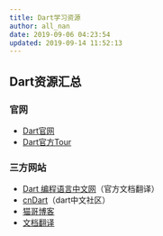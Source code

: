 ```yaml
---
title: Dart学习资源
author: all_nan
date: 2019-09-06 04:23:54
updated: 2019-09-14 11:52:13
---
```


## Dart资源汇总

### 官网
- [Dart官网](https://dart.dev/)
- [Dart官方Tour](https://dart.dev/guides/language/language-tour)

### 三方网站
- [Dart 编程语言中文网](https://www.dartcn.com/)（官方文档翻译）
- [cnDart](http://www.cndartlang.com/)（dart中文社区）
- [猫哥博客](https://ducafecat.tech/)
- [文档翻译](https://github.com/konieshadow/dart-tour)